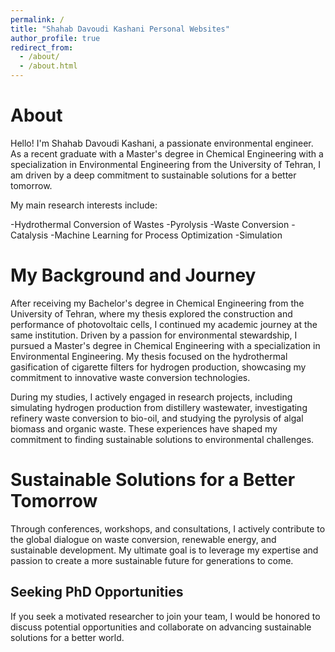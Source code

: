 ```yaml
---
permalink: /
title: "Shahab Davoudi Kashani Personal Websites"
author_profile: true
redirect_from: 
  - /about/
  - /about.html
---
```


About
======

Hello! I'm Shahab Davoudi Kashani, a passionate environmental engineer. As a recent graduate with a Master's degree in Chemical Engineering with a specialization in Environmental Engineering from the University of Tehran, I am driven by a deep commitment to sustainable solutions for a better tomorrow.


My main research interests include:

-Hydrothermal Conversion of Wastes
-Pyrolysis
-Waste Conversion
-Catalysis
-Machine Learning for Process Optimization
-Simulation

My Background and Journey
======
After receiving my Bachelor's degree in Chemical Engineering from the University of Tehran, where my thesis explored the construction and performance of photovoltaic cells, I continued my academic journey at the same institution. Driven by a passion for environmental stewardship, I pursued a Master's degree in Chemical Engineering with a specialization in Environmental Engineering. My thesis focused on the hydrothermal gasification of cigarette filters for hydrogen production, showcasing my commitment to innovative waste conversion technologies.

During my studies, I actively engaged in research projects, including simulating hydrogen production from distillery wastewater, investigating refinery waste conversion to bio-oil, and studying the pyrolysis of algal biomass and organic waste. These experiences have shaped my commitment to finding sustainable solutions to environmental challenges.

Sustainable Solutions for a Better Tomorrow
======

Through conferences, workshops, and consultations, I actively contribute to the global dialogue on waste conversion, renewable energy, and sustainable development. My ultimate goal is to leverage my expertise and passion to create a more sustainable future for generations to come.

Seeking PhD Opportunities
------

If you seek a motivated researcher to join your team, I would be honored to discuss potential opportunities and collaborate on advancing sustainable solutions for a better world.

